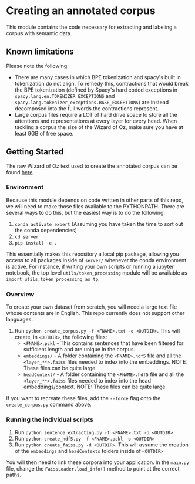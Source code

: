 # Creating an annotated corpus
This module contains the code necessary for extracting and labeling a corpus with semantic data. 

## Known limitations
Please note the following:

- There are many cases in which BPE tokenization and spacy's built in tokenization do not align. To remedy this, contractions that would break the BPE tokenization (defined by Spacy's hard coded exceptions in `spacy.lang.en.TOKENIZER_EXCEPTIONS` and `spacy.lang.tokenizer_exceptions.BASE_EXCEPTIONS`) are instead decomposed into the full words the contractions represent.
- Large corpus files require a LOT of hard drive space to store all the attentions and representations at every layer for every head. When tackling a corpus the size of the Wizard of Oz, make sure you have at least 9GB of free space.

## Getting Started
The raw Wizard of Oz text used to create the annotated corpus can be found [here](http://www.gutenberg.org/ebooks/55). 

### Environment 
Because this module depends on code written in other parts of this repo, we will need to make those files available to the PYTHONPATH. There are several ways to do this, but the easiest way is to do the following:

1. `conda activate exbert` (Assuming you have taken the time to sort out the conda dependencies)
2. `cd server`
3. `pip install -e .`

This essentially makes this repository a local pip package, allowing you access to all packages inside of `server/` whenever the conda environment is active. For instance, if writing your own scripts or running a jupyter notebook, the top level `utils/token_processing` module will be available as `import utils.token_processing as tp`.

### Overview
To create your own dataset from scratch, you will need a large text file whose contents are in English. This repo currently does not support other languages.

1. Run `python create_corpus.py -f <FNAME>.txt -o <OUTDIR>`. This will create, in `<OUTDIR>`, the following files:
    - `<FNAME>.pckl` - This contains sentences that have been filtered for sufficient length and are unique in the corpus.
    - `embeddings/` - A folder containing the `<FNAME>.hdf5` file and all the `<layer_**>.faiss` files needed to index into the embeddings. NOTE: These files can be quite large
    - `headContext/` - A folder containing the `<FNAME>.hdf5` file and all the `<layer_**>.faiss` files needed to index into the head embeddings/context. NOTE: These files can be quite large

If you want to recreate these files, add the `--force` flag onto the `create_corpus.py` command above.

### Running the individual scripts
1. Run `python sentence_extracting.py -f <FNAME>.txt -o <OUTDIR>`
2. Run `python create_hdf5.py -f <FNAME>.pckl -o <OUTDIR>`
3. Run `python create_faiss.py -d <OUTDIR>`. This will assume the creation of the `embeddings` and `headContexts` folders inside of `<OUTDIR>`

You will then need to link these corpora into your application. In the `main.py` file, change the `FaissLoader.load_info()` method to point at the correct paths.